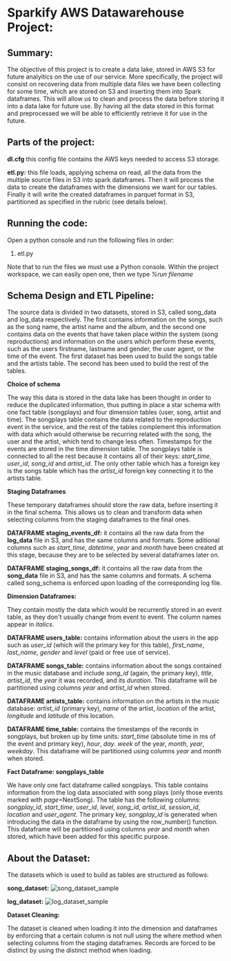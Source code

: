 Sparkify AWS Datawarehouse Project:
====

Summary:
----

The objective of this project is to create a data lake, stored in AWS S3 for future analyitics on the use of our service. More specifically, the project will consist on recovering data from multiple data files we have been collecting for some time, which are stored on S3 and inserting them into Spark dataframes. This will allow us to clean and process the data before storing it into a data lake for future use. By having all the data stored in this format and preprocessed we will be able to efficiently retrieve it for use in the future.

Parts of the project:
---

**dl.cfg** this config file contains the AWS keys needed to access S3 storage.

**etl.py:** this file loads, applying schema on read, all the data from the multiple source files in S3 into spark dataframes. Then it will process the data to create the dataframes with the dimensions we want for our tables. Finally it will write the created dataframes in parquet format in S3, partitioned as specified in the rubric (see details below).

Running the code:
---
Open a python console and run the following files in order:

1. etl.py

Note that to run the files we must use a Python console. Within the project workspace, we can easily open one, then we type *%run filename*

Schema Design and ETL Pipeline:
---

The source data is divided in two datasets, stored in S3, called song_data and log_data respectively. The first contains information on the songs, such as the song name, the artist name and the album, and the second one contains data on the events that have taken place within the system (song reproductions) and information on the users which perform these events, such as the users firstname, lastname and gender, the user agent, or the time of the event. The first dataset has been used to build the songs table and the artists table. The second has been used to build the rest of the tables.


**Choice of schema**

The way this data is stored in the data lake has been thought in order to reduce the duplicated information, thus putting in place a star schema with one fact table (songplays) and four dimension tables (user, song, artist and time). The songplays table contains the data related to the reproduction event in the service, and the rest of the tables complement this information with data which would otherwise be recurring related with the song, the user and the artist, which tend to change less often. Timestamps for the events are stored in the time dimension table. The songplays table is connected to all the rest because it contains all of their keys: *start_time*, *user_id*, *song_id* and *artist_id*. The only other table which has a foreign key is the songs table which has the *artist_id* foreign key connecting it to the artists table.

**Staging Dataframes**

These temporary dataframes should store the raw data, before inserting it in the final schema. This allows us to clean and transform data when selecting columns from the staging dataframes to the final ones.

**DATAFRAME staging_events_df:** it contains all the raw data from the **log_data** file in S3, and has the same columns and formats. Some aditional columns such as *start_time*, *datetime*, *year* and *month* have been created at this stage, because they are to be selected by several dataframes later on.

**DATAFRAME staging_songs_df:** it contains all the raw data from the **song_data** file in S3, and has the same columns and formats. A schema called song_schema is enforced upon loading of the corresponding log file.

**Dimension Dataframes:**

They contain mostly the data which would be recurrently stored in an event table, as they don't usually change from event to event. The column names appear in *italics*.

**DATAFRAME users_table:** contains information about the users in the app such as *user_id* (which will the primary key for this table), *first_name*, *last_name*, *gender* and *level* (paid or free use of service).

**DATAFRAME songs_table:** contains information about the songs contained in the music database and include *song_id* (again, the primary key), *title*, *artist_id*, the *year* it was recorded, and its *duration*. This dataframe will be partitioned using columns *year* and *artist_id* when stored.

**DATAFRAME artists_table:** contains information on the artists in the music database: *artist_id* (primary key), *name* of the artist, *location* of the artist, *longitude* and *latitude* of this location.

**DATAFRAME time_table:** contains the timestamps of the records in songplays, but broken up by time units: *start_time* (absolute time in ms of the event and primary key), *hour*, *day*. *week* of the year, *month*, *year*, *weekday*. This dataframe will be partitioned using columns *year* and *month* when stored.


**Fact Dataframe: songplays_table**

We have only one fact dataframe called songplays. This table contains information from the log data associated with song plays (only those events marked with *page*=NextSong). The table has the following columns: *songplay_id*, *start_time*, *user_id*, *level*, *song_id*, *artist_id*, *session_id*, *location* and *user_agent*. The primary key, *songplay_id* is generated when introducing the data in the dataframe by using the row_number() function. This dataframe will be partitioned using columns *year* and *month* when stored, which have been added for this specific purpose.


About the Dataset:
---

The datasets which is used to build as tables are structured as follows:

**song_dataset:**
![song_dataset_sample](/screenshots/song_dataset_sample.png)

**log_dataset:**
![log_dataset_sample](/screenshots/log_dataset_sample.png)

**Dataset Cleaning:**

The dataset is cleaned when loading it into the dimension and dataframes by enforcing that a certain column is not null using the where method when selecting columns from the staging dataframes. Records are forced to be distinct by using the distinct method when loading.
